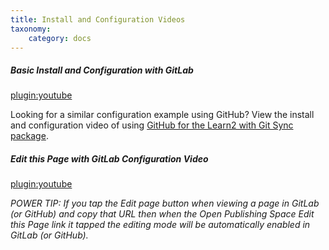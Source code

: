 ```yaml
---
title: Install and Configuration Videos
taxonomy:
    category: docs
---
```


##### Basic Install and Configuration with GitLab
[plugin:youtube](https://www.youtube.com/watch?v=ukrm0anElHI)

Looking for a similar configuration example using GitHub? View the install and configuration video of using [GitHub for the Learn2 with Git Sync package](/learn2withgitsync/install-configure-video).

##### Edit this Page with GitLab Configuration Video  
[plugin:youtube](https://www.youtube.com/watch?v=xMGud9Ayljc)

_POWER TIP: If you tap the *Edit* page button when viewing a page in GitLab (or GitHub) and copy that URL then when the Open Publishing Space *Edit this Page* link it tapped the editing mode will be automatically enabled in GitLab (or GitHub)._
